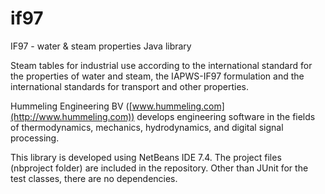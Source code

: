 if97
====

IF97 - water &amp; steam properties Java library

Steam tables for industrial use according to the international standard for the properties of water and steam, the IAPWS-IF97 formulation and the international standards for transport and other properties.

Hummeling Engineering BV ([www.hummeling.com](http://www.hummeling.com)) develops engineering software in the fields of thermodynamics, mechanics, hydrodynamics, and digital signal processing.

This library is developed using NetBeans IDE 7.4. The project files (nbproject folder) are included in the repository.
Other than JUnit for the test classes, there are no dependencies.

